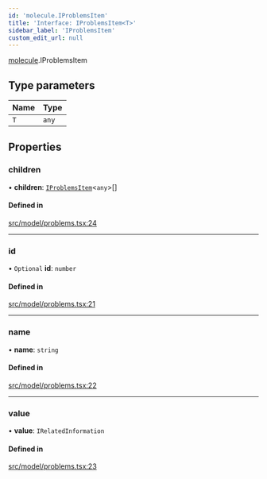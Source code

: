 ```yaml
---
id: 'molecule.IProblemsItem'
title: 'Interface: IProblemsItem<T>'
sidebar_label: 'IProblemsItem'
custom_edit_url: null
---
```


[molecule](../namespaces/molecule).IProblemsItem

## Type parameters

| Name | Type  |
| :--- | :---- |
| `T`  | `any` |

## Properties

### children

• **children**: [`IProblemsItem`](molecule.IProblemsItem)<`any`\>[]

#### Defined in

[src/model/problems.tsx:24](https://github.com/DTStack/molecule/blob/1b0aa04/src/model/problems.tsx#L24)

---

### id

• `Optional` **id**: `number`

#### Defined in

[src/model/problems.tsx:21](https://github.com/DTStack/molecule/blob/1b0aa04/src/model/problems.tsx#L21)

---

### name

• **name**: `string`

#### Defined in

[src/model/problems.tsx:22](https://github.com/DTStack/molecule/blob/1b0aa04/src/model/problems.tsx#L22)

---

### value

• **value**: `IRelatedInformation`

#### Defined in

[src/model/problems.tsx:23](https://github.com/DTStack/molecule/blob/1b0aa04/src/model/problems.tsx#L23)
